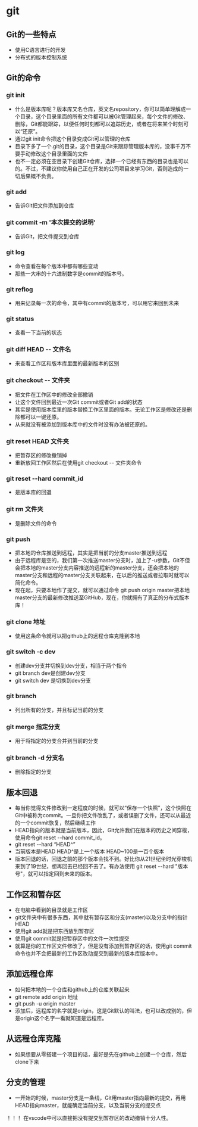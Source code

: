 # git

## Git的一些特点

* 使用C语言进行的开发
* 分布式的版本控制系统

## Git的命令

### git init

* 什么是版本库呢？版本库又名仓库，英文名repository，你可以简单理解成一个目录，这个目录里面的所有文件都可以被Git管理起来，每个文件的修改、删除，Git都能跟踪，以便任何时刻都可以追踪历史，或者在将来某个时刻可以“还原”。
* 通过git init命令把这个目录变成Git可以管理的仓库
* 目录下多了一个.git的目录，这个目录是Git来跟踪管理版本库的，没事千万不要手动修改这个目录里面的文件
* 也不一定必须在空目录下创建Git仓库，选择一个已经有东西的目录也是可以的。不过，不建议你使用自己正在开发的公司项目来学习Git，否则造成的一切后果概不负责。

### git add

* 告诉Git把文件添加到仓库

### git commit -m '本次提交的说明'

* 告诉Git，把文件提交到仓库

### git log

* 命令查看在每个版本中都有哪些变动
* 那些一大串的十六进制数字是commit的版本号。

### git reflog

* 用来记录每一次的命令，其中有commit的版本号，可以用它来回到未来

### git status

* 查看一下当前的状态

### git diff HEAD -- 文件名

* 来查看工作区和版本库里面的最新版本的区别

### git checkout -- 文件夹

* 把文件在工作区中的修改全部撤销
* 让这个文件回到最近一次Git commit或者Git add的状态
* 其实是使用版本库里的版本替换工作区里面的版本。无论工作区是修改还是删除都可以一键还原。
* 从来就没有被添加到版本库中的文件时没有办法被还原的。

### git reset HEAD 文件夹

* 把暂存区的修改撤销掉
* 重新放回工作区然后在使用git checkout -- 文件夹命令

### git reset --hard  commit_id

* 是版本库的回退

### git rm 文件夹

* 是删除文件的命令

### git push

* 把本地的仓库推送到远程，其实是把当前的分支master推送到远程
* 由于远程库是空的，我们第一次推送master分支时，加上了-u参数，Git不但会把本地的master分支内容推送的远程新的master分支，还会把本地的master分支和远程的master分支关联起来，在以后的推送或者拉取时就可以简化命令。
* 现在起，只要本地作了提交，就可以通过命令  git push origin master把本地master分支的最新修改推送至GitHub，现在，你就拥有了真正的分布式版本库！

### git clone 地址

* 使用这条命令就可以把github上的远程仓库克隆到本地

### git switch -c dev

* 创建dev分支并切换到dev分支，相当于两个指令
* git branch dev是创建dev分支
* git switch dev 是切换到dev分支

### git branch

* 列出所有的分支，并且标记当前的分支

### git merge 指定分支

* 用于将指定的分支合并到当前的分支

### git branch -d 分支名

* 删除指定的分支

## 版本回退

* 每当你觉得文件修改到一定程度的时候，就可以“保存一个快照”，这个快照在Git中被称为commit。一旦你把文件改乱了，或者误删了文件，还可以从最近的一个commit恢复，然后继续工作
* HEAD指向的版本就是当前版本，因此，Git允许我们在版本的历史之间穿梭，使用命令git reset --hard commit_id。
* git reset --hard “HEAD^”
* 当前版本是HEAD HEAD^是上一个版本 HEAD~100是一百个版本
* 版本回退的话，回退之前的那个版本会找不到。好比你从21世纪坐时光穿梭机来到了19世纪，想再回去已经回不去了。有办法使用 git reset --hard "版本号"，就可以指定回到未来的版本。

## 工作区和暂存区

* 在电脑中看到的目录就是工作区
* git文件夹中有很多东西，其中就有暂存区和分支(master)以及分支中的指针HEAD
* 使用git add就是把东西放到暂存区
* 使用git commit就是把暂存区中的文件一次性提交
* 就算是你的工作区文件修改了，但是没有添加到暂存区的话，使用git commit命令也并不会把最新的工作区改动提交到最新的版本库版本中。

## 添加远程仓库

* 如何把本地的一个仓库和github上的仓库关联起来
* git remote add origin 地址
* git push -u origin master
* 添加后，远程库的名字就是origin，这是Git默认的叫法，也可以改成别的，但是origin这个名字一看就知道是远程库。

## 从远程仓库克隆

* 如果想要从零搭建一个项目的话，最好是先在github上创建一个仓库，然后clone下来

## 分支的管理

* 一开始的时候，master分支是一条线，Git用master指向最新的提交，再用HEAD指向master，就能确定当前分支，以及当前分支的提交点


！！！ 在vscode中可以直接把没有提交到暂存区的改动撤销十分人性。